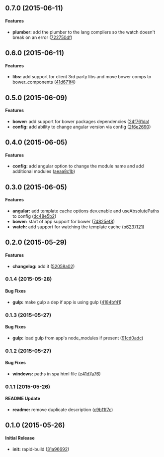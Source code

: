 ## 0.7.0 (2015-06-11)


#### Features

* **plumber:** add the plumber to the lang compilers so the watch doesn't break on an error ([722750df](https://github.com/jyounce/rapid-build/commit/722750df))


## 0.6.0 (2015-06-11)


#### Features

* **libs:** add support for client 3rd party libs and move bower comps to bower_components ([41d671f4](https://github.com/jyounce/rapid-build/commit/41d671f4))


## 0.5.0 (2015-06-09)


#### Features

* **bower:** add support for bower packages dependencies ([24f761da](https://github.com/jyounce/rapid-build/commit/24f761da))
* **config:** add ability to change angular version via config ([2f6e2690](https://github.com/jyounce/rapid-build/commit/2f6e2690))


## 0.4.0 (2015-06-05)


#### Features

* **config:** add angular option to change the module name and add additional modules ([aeaa8c1b](https://github.com/jyounce/rapid-build/commit/aeaa8c1b))


## 0.3.0 (2015-06-05)


#### Features

* **angular:** add template cache options dev.enable and useAbsolutePaths to config ([dc48e5b2](https://github.com/jyounce/rapid-build/commit/dc48e5b2))
* **bower:** start of app support for bower ([74825ef8](https://github.com/jyounce/rapid-build/commit/74825ef8))
* **watch:** add support for watching the template cache ([b6237f21](https://github.com/jyounce/rapid-build/commit/b6237f21))


## 0.2.0 (2015-05-29)


#### Features

* **changelog:** add it ([52058a02](https://github.com/jyounce/rapid-build/commit/52058a02))


### 0.1.4 (2015-05-28)


#### Bug Fixes

* **gulp:** make gulp a dep if app is using gulp ([4184bf41](https://github.com/jyounce/rapid-build/commit/4184bf41))


### 0.1.3 (2015-05-27)


#### Bug Fixes

* **gulp:** load gulp from app's node_modules if present ([91cd0adc](https://github.com/jyounce/rapid-build/commit/91cd0adc))


### 0.1.2 (2015-05-27)


#### Bug Fixes

* **windows:** paths in spa html file ([e41d7a76](https://github.com/jyounce/rapid-build/commit/e41d7a76))


### 0.1.1 (2015-05-26)


#### README Update

* **readme:** remove duplicate description ([c9b11f7c](https://github.com/jyounce/rapid-build/commit/c9b11f7c))


## 0.1.0 (2015-05-26)


#### Initial Release

* **init:** rapid-build ([31a96692](https://github.com/jyounce/rapid-build/commit/31a96692))

